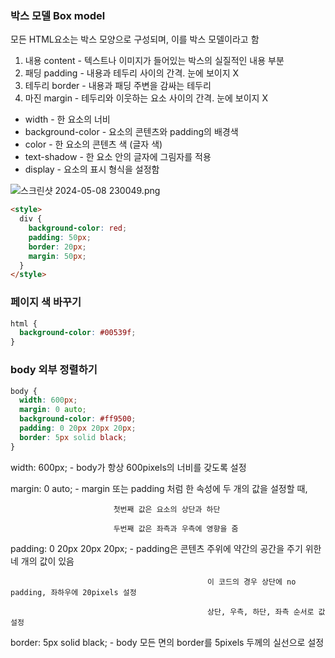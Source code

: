 ### 박스 모델 Box model

모든 HTML요소는 박스 모양으로 구성되며, 이를 박스 모델이라고 함

1. 내용 content - 텍스트나 이미지가 들어있는 박스의 실질적인 내용 부분
2. 패딩 padding - 내용과 테두리 사이의 간격. 눈에 보이지 X
3. 테두리 border - 내용과 패딩 주변을 감싸는 테두리
4. 마진 margin - 테두리와 이웃하는 요소 사이의 간격. 눈에 보이지 X

- width - 한 요소의 너비
- background-color - 요소의 콘텐츠와 padding의 배경색
- color - 한 요소의 콘텐츠 색 (글자 색)
- text-shadow - 한 요소 안의 글자에 그림자를 적용
- display - 요소의 표시 형식을 설정함

![스크린샷 2024-05-08 230049.png](https://prod-files-secure.s3.us-west-2.amazonaws.com/151abb81-d3dd-4a78-94a1-22300e104c3e/c264b9ea-f0dd-418d-844d-b71dfcdbc433/%EC%8A%A4%ED%81%AC%EB%A6%B0%EC%83%B7_2024-05-08_230049.png)

```html
<style>
  div {
    background-color: red;
    padding: 50px;
    border: 20px;
    margin: 50px;
  }
</style>
```

### 페이지 색 바꾸기

```css
html {
  background-color: #00539f;
}
```

### body 외부 정렬하기

```css
body {
  width: 600px;
  margin: 0 auto;
  background-color: #ff9500;
  padding: 0 20px 20px 20px;
  border: 5px solid black;
}
```

width: 600px; - body가 항상 600pixels의 너비를 갖도록 설정

margin: 0 auto; - margin 또는 padding 처럼 한 속성에 두 개의 값을 설정할 때,

                           첫번째 값은 요소의 상단과 하단

                           두번째 값은 좌측과 우측에 영향을 줌

padding: 0 20px 20px 20px; - padding은 콘텐츠 주위에 약간의 공간을 주기 위한 네 개의 값이 있음

                                                이 코드의 경우 상단에 no padding, 좌하우에 20pixels 설정

                                                상단, 우측, 하단, 좌측 순서로 값 설정

border: 5px solid black; - body 모든 면의 border를 5pixels 두께의 실선으로 설정

